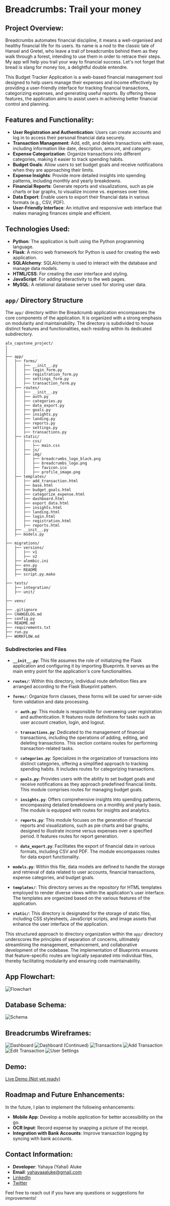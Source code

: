 # Breadcrumbs: Trail your money

## Project Overview:
Breadcrumbs automates financial discipline, it means a well-organised and healthy financial life for its users. Its name is a nod to the classic tale of Hansel and Gretel, who leave a trail of breadcrumbs behind them as they walk through a forest, intending to use them in order to retrace their steps. My app will help you trail your way to financial success. Let's not forget that bread is slang for money too, a delightful double entendre. 

This Budget Tracker Application is a web-based financial management tool designed to help users manage their expenses and income effectively by providing a user-friendly interface for tracking financial transactions, categorizing expenses, and generating useful reports. By offering these features, the application aims to assist users in achieving better financial control and planning.

## Features and Functionality:
- **User Registration and Authentication**: Users can create accounts and log in to access their personal financial data securely.
- **Transaction Management**: Add, edit, and delete transactions with ease, including information like date, description, amount, and category.
- **Expense Categorization**: Organize transactions into different categories, making it easier to track spending habits.
- **Budget Goals**: Allow users to set budget goals and receive notifications when they are approaching their limits.
- **Expense Insights**: Provide more detailed insights into spending patterns, including monthly and yearly breakdowns.
- **Financial Reports**: Generate reports and visualizations, such as pie charts or bar graphs, to visualize income vs. expenses over time.
- **Data Export**: Enable users to export their financial data in various formats (e.g., CSV, PDF).
- **User-Friendly Interface**: An intuitive and responsive web interface that makes managing finances simple and efficient.

## Technologies Used:
- **Python**: The application is built using the Python programming language.
- **Flask**: A micro web framework for Python is used for creating the web application.
- **SQLAlchemy**: SQLAlchemy is used to interact with the database and manage data models.
- **HTML/CSS**: For creating the user interface and styling.
- **JavaScript**: For adding interactivity to the web pages.
- **MySQL**: A relational database server used for storing user data.

## `app/` Directory Structure

The `app/` directory within the Breadcrumb application encompasses the core components of the application. It is organized with a strong emphasis on modularity and maintainability. The directory is subdivided to house distinct features and functionalities, each residing within its dedicated subdirectory.

```
alx_capstone_project/
│
│
├── app/
│   ├── forms/
│   │   ├── __init__.py
│   │   ├── login_form.py
│   │   ├── registration_form.py
│   │   ├── settings_form.py
│   │   ├── transaction_form.py
│   ├── routes/
│   │   ├── __init__.py
│   │   ├── auth.py
│   │   ├── categories.py
│   │   ├── data_export.py
│   │   ├── goals.py
│   │   ├── insights.py
│   │   ├── landing.py
│   │   ├── reports.py
│   │   ├── settings.py
│   │   ├── transactions.py
│   ├── static/
│   │   ├── css/
│   │   │   ├── main.css
│   │   ├── js/
│   │   ├── img/
│   │   │   ├── breadcrumbs_logo_black.png
│   │   │   ├── breadcrumbs_logo.png
│   │   │   ├── favicon.ico
│   │   │   ├── profile_image.png
│   ├── templates/
│   │   ├── add_transaction.html
│   │   ├── base.html
│   │   ├── budget_goals.html
│   │   ├── categorize_expense.html
│   │   ├── dashboard.html
│   │   ├── export_data.html
│   │   ├── insights.html
│   │   ├── landing.html
│   │   ├── login.html
│   │   ├── registration.html
│   │   ├── reports.html
│   ├── __init__.py
│   ├── models.py
│
├── migrations/
│   ├── versions/
│   │   ├── v1
│   │   ├── v2
│   ├── alembic.ini
│   ├── env.py
│   ├── README
│   ├── script.py.mako
│
├── tests/
│   ├── integration/
│   ├── unit/
│
├── venv/
│
├── .gitignore
├── CHANGELOG.md
├── config.py
├── README.md
├── requirements.txt
├── run.py
├── WORKFLOW.md

```

### Subdirectories and Files

- **`__init__.py`**: This file assumes the role of initializing the Flask application and configuring it by importing Blueprints. It serves as the main entry point for the application's core functionalities.

- **`routes/`**: Within this directory, individual route definition files are arranged according to the Flask Blueprint pattern.

- **`forms/`**: Organize form classes, these forms will be used for server-side form validation and data processing.

  - **`auth.py`**: This module is responsible for overseeing user registration and authentication. It features route definitions for tasks such as user account creation, login, and logout.

  - **`transactions.py`**: Dedicated to the management of financial transactions, including the operations of adding, editing, and deleting transactions. This section contains routes for performing transaction-related tasks.

  - **`categories.py`**: Specializes in the organization of transactions into distinct categories, offering a simplified approach to tracking spending habits. It includes routes for categorizing transactions.

  - **`goals.py`**: Provides users with the ability to set budget goals and receive notifications as they approach predefined financial limits. This module comprises routes for managing budget goals.

  - **`insights.py`**: Offers comprehensive insights into spending patterns, encompassing detailed breakdowns on a monthly and yearly basis. The module is equipped with routes for insights and analytics.

  - **`reports.py`**: This module focuses on the generation of financial reports and visualizations, such as pie charts and bar graphs, designed to illustrate income versus expenses over a specified period. It features routes for report generation.

  - **`data_export.py`**: Facilitates the export of financial data in various formats, including CSV and PDF. The module encompasses routes for data export functionality.

- **`models.py`**: Within this file, data models are defined to handle the storage and retrieval of data related to user accounts, financial transactions, expense categories, and budget goals.

- **`templates/`**: This directory serves as the repository for HTML templates employed to render diverse views within the application's user interface. The templates are organized based on the various features of the application.

- **`static/`**: This directory is designated for the storage of static files, including CSS stylesheets, JavaScript scripts, and image assets that enhance the user interface of the application.

This structured approach to directory organization within the `app/` directory underscores the principles of separation of concerns, ultimately streamlining the management, enhancement, and collaborative development of the codebase. The implementation of Blueprints ensures that feature-specific routes are logically separated into individual files, thereby facilitating modularity and ensuring code maintainability.

## App Flowchart:
![Flowchart](flowchart.png)

## Database Schema:
![Schema](breadcrumbs_schema.png)

## Breadcrumbs Wireframes:
![Dashboard](wireframes/1-Dashboard-I.png)
![Dashboard (Continued)](wireframes/2-Dashboard-II.png)
![Transactions](wireframes/3-Transactions.png)
![Add Transaction](wireframes/4-Add-Transaction.png)
![Edit Transaction](wireframes/5-Edit-Transaction.png)
![User Settings](wireframes/6-User-Settings.png)

## Demo:
[Live Demo (Not yet ready)](#)

## Roadmap and Future Enhancements:
In the future, I plan to implement the following enhancements:

- **Mobile App**: Develop a mobile application for better accessibility on the go.
- **OCR Input**: Record expense by snapping a picture of the receipt.
- **Integration with Bank Accounts**: Improve transaction logging by syncing with bank accounts.

## Contact Information:
- **Developer**: Yahaya (Yahai) Aluke
- **Email**: yahayaaaluke@gmail.com
- [LinkedIn](https://www.linkedin.com/in/yahayaaluke)
- [Twitter](https://www.twitter.com/yahaiii)

Feel free to reach out if you have any questions or suggestions for improvements!
